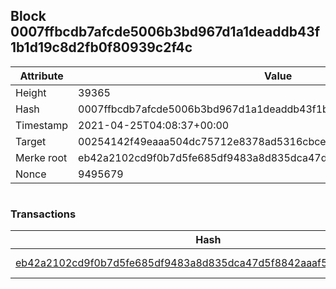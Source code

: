 ## Block 0007ffbcdb7afcde5006b3bd967d1a1deaddb43f1b1d19c8d2fb0f80939c2f4c

Attribute | Value
--- | ---
Height | 39365
Hash | 0007ffbcdb7afcde5006b3bd967d1a1deaddb43f1b1d19c8d2fb0f80939c2f4c
Timestamp | 2021-04-25T04:08:37+00:00
Target | 00254142f49eaaa504dc75712e8378ad5316cbcead634704b3734b6271167cc4
Merke root | eb42a2102cd9f0b7d5fe685df9483a8d835dca47d5f8842aaaf5a662caa3b0c2
Nonce | 9495679

```

```

### Transactions

Hash | Amount
--- | ---
[eb42a2102cd9f0b7d5fe685df9483a8d835dca47d5f8842aaaf5a662caa3b0c2](eb42a2102cd9f0b7d5fe685df9483a8d835dca47d5f8842aaaf5a662caa3b0c2.md) | 10.00000000 SKEPTI 
